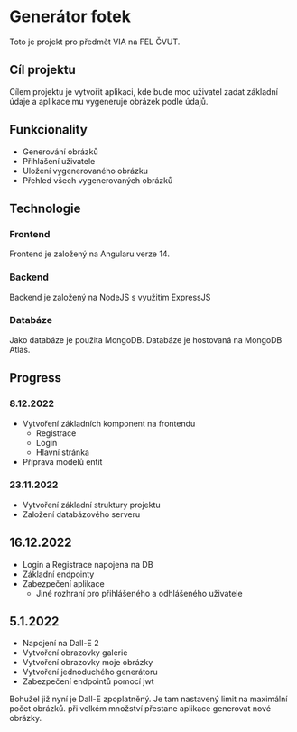 # Generátor fotek

Toto je projekt pro předmět VIA na FEL ČVUT.

## Cíl projektu
Cílem projektu je vytvořit aplikaci, kde bude moc uživatel zadat základní údaje a aplikace mu vygeneruje obrázek podle údajů.

## Funkcionality
- Generování obrázků
- Přihlášení uživatele
- Uložení vygenerovaného obrázku
- Přehled všech vygenerovaných obrázků

## Technologie
### Frontend
Frontend je založený na Angularu verze 14.

### Backend
Backend je založený na NodeJS s využitím ExpressJS

### Databáze
Jako databáze je použita MongoDB. Databáze je hostovaná na MongoDB Atlas.

## Progress
### 8.12.2022
- Vytvoření základních komponent na frontendu
  - Registrace
  - Login
  - Hlavní stránka
- Příprava modelů entit

### 23.11.2022
- Vytvoření základní struktury projektu
- Založení databázového serveru

## 16.12.2022
- Login a Registrace napojena na DB
- Základní endpointy
- Zabezpečení aplikace
  - Jiné rozhraní pro přihlášeného a odhlášeného uživatele

## 5.1.2022
- Napojení na Dall-E 2
- Vytvoření obrazovky galerie
- Vytvoření obrazovky moje obrázky
- Vytvoření jednoduchého generátoru
- Zabezpečení endpointů pomocí jwt

Bohužel již nyní je Dall-E zpoplatněný. Je tam nastavený limit na maximální počet obrázků. při velkém množství přestane aplikace generovat nové obrázky.
